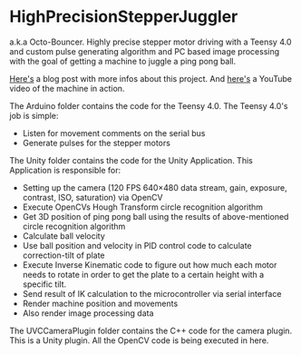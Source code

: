 # HighPrecisionStepperJuggler
a.k.a Octo-Bouncer. Highly precise stepper motor driving with a Teensy 4.0 and custom pulse generating algorithm and PC based image processing with the goal of getting a machine to juggle a ping pong ball.

[Here's](https://electrondust.com/2020/03/01/the-octo-bouncer/) a blog post with more infos about this project. And [here's](https://youtu.be/lYyAMDYzJQM) a YouTube video of the machine in action.

The Arduino folder contains the code for the Teensy 4.0. The Teensy 4.0's job is simple:

- Listen for movement comments on the serial bus
- Generate pulses for the stepper motors

The Unity folder contains the code for the Unity Application. This Application is responsible for:

- Setting up the camera (120 FPS 640×480 data stream, gain, exposure, contrast, ISO, saturation) via OpenCV
- Execute OpenCVs Hough Transform circle recognition algorithm
- Get 3D position of ping pong ball using the results of above-mentioned circle recognition algorithm
- Calculate ball velocity
- Use ball position and velocity in PID control code to calculate correction-tilt of plate
- Execute Inverse Kinematic code to figure out how much each motor needs to rotate in order to get the plate to a certain height with a     specific tilt.
- Send result of IK calculation to the microcontroller via serial interface
- Render machine position and movements
- Also render image processing data

The UVCCameraPlugin folder contains the C++ code for the camera plugin. This is a Unity plugin. All the OpenCV code is being executed in here.
